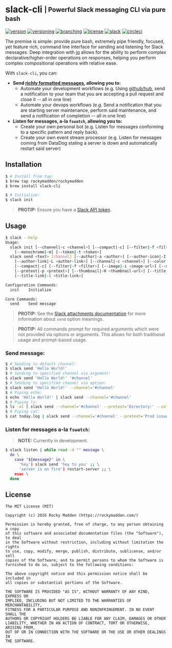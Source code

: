 # slack-cli <sub><sup>| Powerful Slack messaging CLI via pure bash</sup></sub>
[![version](http://img.shields.io/badge/version-v0.8.1-blue.svg)](https://github.com/rockymadden/slack-cli/releases)
[![versioning](http://img.shields.io/badge/versioning-semver-blue.svg)](http://semver.org/)
[![branching](http://img.shields.io/badge/branching-github%20flow-blue.svg)](https://guides.github.com/introduction/flow/)
[![license](http://img.shields.io/badge/license-mit-blue.svg)](https://opensource.org/licenses/MIT)
[![slack](http://img.shields.io/badge/slack-join-e01563.svg)](https://rockymadden-slackin.herokuapp.com/)
[![circleci](https://circleci.com/gh/rockymadden/slack-cli.svg?style=shield)](https://circleci.com/gh/rockymadden/slack-cli)

The premise is simple: provide pure bash, extremely pipe friendly, focused, yet feature rich,
command line interface for sending and listening for Slack messages. Deep integration with
[jq](https://github.com/stedolan/jq) allows for the ability to perform complex
declarative/higher-order operations on responses, helping you perform complex compositional
operations with relative ease.

With `slack-cli`, you can:

* __Send [richly formatted messages](https://api.slack.com/docs/attachments), allowing you to:__
  * Automate your development workflows (e.g. Using [github/hub](https://github.com/github/hub),
    send a notification to your team that you are accepting a pull request and close it -- all in
    one line)
  * Automate your devops workflows (e.g. Send a notification that you are starting server
    maintenance, perform said maintenance, and send a notification of completion -- all in one line)
* __Listen for messages, a-la `fswatch`, allowing you to:__
  * Create your own personal bot (e.g. Listen for messages conforming to a specific pattern and
    reply back).
  * Create your own event stream processor (e.g. Listen for messages coming from DataDog stating a
    server is down and automatically restart said server)

## Installation
```bash
$ # Install from tap:
$ brew tap rockymadden/rockymadden
$ brew install slack-cli

$ # Initialize:
$ slack init
```
> __PROTIP:__ Ensure you have a [Slack API token](https://api.slack.com/web).

## Usage

```bash
$ slack --help
Usage:
  slack init [--channel|-c <channel>] [--compact|-c] [--filter|-f <filter>]
    [--monochrome|-m] [--token|-t <token>]
  slack send <text> [channel] [--author|-a <author>] [--author-icon|-I <author-icon-url>]
    [--author-link|-L <author-link>] [--channel|-c <channel>] [--color|-C <color>]
    [--compact|-c] [--filter|-f <filter>] [--image|-i <image-url>] [--monochrome|-m]
    [--pretext|-p <pretext>] [--thumbnail|-H <thumbnail-url>] [--title|-t <title>]
    [--title-link|-l <title-link>]

Configuration Commands:
  init    Initialize

Core Commands:
  send    Send message
```

> __PROTIP:__ See the [Slack attachments documentation](https://api.slack.com/docs/attachments) for
more information about `send` option meanings.

> __PROTIP:__ All commands prompt for required arguments which were not provided via options or
arguments. This allows for both traditional usage and prompt-based usage.

### Send message:

```bash
$ # Sending to default channel:
$ slack send 'Hello World!'
$ # Sending to specified channel via argument:
$ slack send 'Hello World!' '#channel'
$ # Sending to specified channel via option:
$ slack send 'Hello World!' --channel='#channel'
$ # Piping echo:
$ echo 'Hello World!' | slack send --channel='#channel'
$ # Piping ls:
$ ls -al | slack send --channel='#channel' --pretext='Directory:' --color=good
$ # Piping cat:
$ cat today.log | slack send --channel='#channel' --pretext='Prod issues:' --color=danger
```

### Listen for messages a-la `fswatch`:

> __NOTE:__ Currently in development.

```bash
$ slack listen | while read -d "" message \
  do \
    case "${message}" in \
      'hey') slack send 'hey to you' ;; \
      'server is on fire') restart-server ;; \
    esac \
  done
```

## License
```
The MIT License (MIT)

Copyright (c) 2016 Rocky Madden (https://rockymadden.com/)

Permission is hereby granted, free of charge, to any person obtaining a copy
of this software and associated documentation files (the "Software"), to deal
in the Software without restriction, including without limitation the rights
to use, copy, modify, merge, publish, distribute, sublicense, and/or sell
copies of the Software, and to permit persons to whom the Software is
furnished to do so, subject to the following conditions:

The above copyright notice and this permission notice shall be included in
all copies or substantial portions of the Software.

THE SOFTWARE IS PROVIDED "AS IS", WITHOUT WARRANTY OF ANY KIND, EXPRESS OR
IMPLIED, INCLUDING BUT NOT LIMITED TO THE WARRANTIES OF MERCHANTABILITY,
FITNESS FOR A PARTICULAR PURPOSE AND NONINFRINGEMENT. IN NO EVENT SHALL THE
AUTHORS OR COPYRIGHT HOLDERS BE LIABLE FOR ANY CLAIM, DAMAGES OR OTHER
LIABILITY, WHETHER IN AN ACTION OF CONTRACT, TORT OR OTHERWISE, ARISING FROM,
OUT OF OR IN CONNECTION WITH THE SOFTWARE OR THE USE OR OTHER DEALINGS IN
THE SOFTWARE.
```

